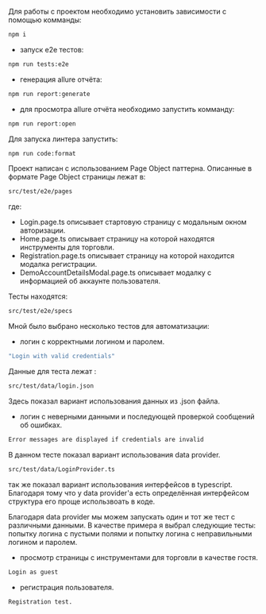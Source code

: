 Для работы с проектом необходимо установить зависимости с помощью комманды:

```sh 
npm i
```

* запуск e2e тестов:

```sh 
npm run tests:e2e
```

* генерация allure отчёта:

```sh 
npm run report:generate
```

* для просмотра allure отчёта необходимо запустить комманду:

```sh 
npm run report:open
```

Для запуска линтера запустить:

```sh 
npm run code:format
```

Проект написан с использованием Page Object паттерна. Описанные в формате Page Object страницы лежат в:

```sh 
src/test/e2e/pages
```

где:
- Login.page.ts описывает стартовую страницу с модальным окном авторизации.
- Home.page.ts описывает страницу на которой находятся инструменты для торговли.
- Registration.page.ts описывает страницу на которой находится модалка регистрации.
- DemoAccountDetailsModal.page.ts описывает модалку с информацией об аккаунте пользователя.

Тесты находятся:

```sh 
src/test/e2e/specs 
```

Мной было выбрано несколько тестов для автоматизации:

- логин с корректными логином и паролем.

```sh 
"Login with valid credentials"
```

Данные для теста лежат :

```sh 
src/test/data/login.json
```

Здесь показал вариант использования данных из .json файла.

- логин с неверными данными и последующей проверкой сообщений об ошибках.

```sh 
Error messages are displayed if credentials are invalid
```

В данном тесте показал вариант использования data provider.

```sh 
src/test/data/LoginProvider.ts
```

так же показал вариант использования интерфейсов в typescript. Благодаря тому что у data provider'а есть определённая
интерфейсом структура его проще использвоать в коде.

Благодаря data provider мы можем запускать один и тот же тест с
различными данными. В качестве примера я выбрал следующие тесты:
попытку логина с пустыми полями и попытку логина с неправильными
логином и паролем.

- просмотр страницы с инструментами для торговли в качестве гостя.

```sh
Login as guest
```

- регистрация пользователя.

```sh
Registration test.
```
